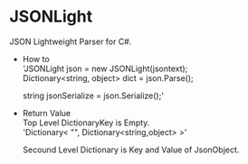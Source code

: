 JSONLight
=========

JSON Lightweight Parser for C#.  

* How to  
  'JSONLight json = new JSONLight(jsontext);  
  Dictionary<string, object> dict = json.Parse();  
  
  string jsonSerialize = json.Serialize();'  
  
* Return Value  
  Top Level DictionaryKey is Empty.  
   'Dictionary< "", Dictionary<string,object> >'  
  
  Secound Level Dictionary is Key and Value of JsonObject.



